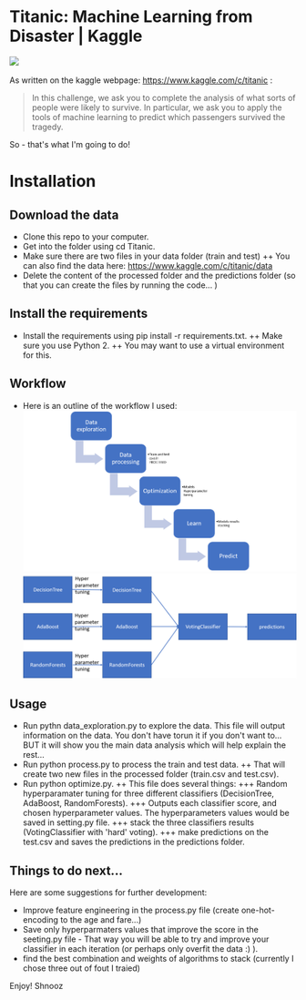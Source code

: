 # Titanic: Machine Learning from Disaster | Kaggle

![](https://wallpapercave.com/wp/haWUUOd.jpg?raw=true)

 As written on the kaggle webpage: https://www.kaggle.com/c/titanic :
 > In this challenge, we ask you to complete the analysis of what sorts of people were likely to survive. In particular, we ask you to apply the tools of machine learning to predict which passengers survived the tragedy.

 So - that's what I'm going to do!

# Installation
## Download the data
+ Clone this repo to your computer.
+ Get into the folder using cd Titanic.
+ Make sure there are two files in your data folder (train and test)
++ You can also find the data here: https://www.kaggle.com/c/titanic/data
+ Delete the content of the processed folder and the predictions folder (so that you can create the files by running the code... )

## Install the requirements
+ Install the requirements using pip install -r requirements.txt. 
++ Make sure you use Python 2.
++ You may want to use a virtual environment for this.

## Workflow
+ Here is an outline of the workflow I used:
![](https://github.com/shnooz/Titanic/blob/master/process.png)
![](https://github.com/shnooz/Titanic/blob/master/process2.png)

## Usage
+ Run pythn data_exploration.py to explore the data. This file will output information on the data. You don't have torun it if you don't want to... BUT it will show you the main data analysis which will help explain the rest...
+ Run python process.py to process the train and test data. 
++ That will create two new files in the processed folder (train.csv and test.csv).
+ Run python optimize.py.
++ This file does several things:
+++ Random hyperparamater tuning for three different classifiers (DecisionTree, AdaBoost, RandomForests).
+++ Outputs each classifier score, and chosen hyperparameter values. The hyperparameters values would be saved in setting.py file.
+++ stack the three classifiers results (VotingClassifier with 'hard' voting).
+++ make predictions on the test.csv and saves the predictions in the predictions folder.

## Things to do next...
Here are some suggestions for further development:
+ Improve feature engineering in the process.py file (create one-hot-encoding to the age and fare...)
+ Save only hyperparmaters values that improve the score in the seeting.py file - That way you will be able to try and improve your classifier in each iteration (or perhaps only overfit the data :) ).
+ find the best combination and weights of algorithms to stack (currently I chose three out of fout I traied)


Enjoy!
Shnooz